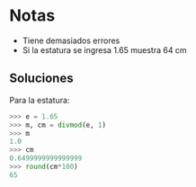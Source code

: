 # Notas

- Tiene demasiados errores
- Si la estatura se ingresa 1.65 muestra 64 cm


## Soluciones

Para la estatura:

```python
>>> e = 1.65
>>> m, cm = divmod(e, 1)
>>> m
1.0
>>> cm
0.6499999999999999
>>> round(cm*100)
65
```
